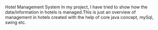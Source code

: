 Hotel Management System
In my project, I have tried to show how the data/information in hotels is managed.This is just an overview of management in hotels created with the help of core java concept, mySql, swing etc.
